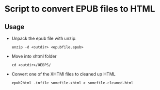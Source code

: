 # Script to convert EPUB files to HTML

## Usage

- Unpack the epub file with unzip:
  ```
  unzip -d <outdir> <epubfile.epub>
  ```

- Move into xhtml folder
  ```
  cd <outdir>/OEBPS/
  ```

- Convert one of the XHTMl files to cleaned up HTML
  ```
  epub2html -infile somefile.xhtml > somefile.cleaned.html
  ```
